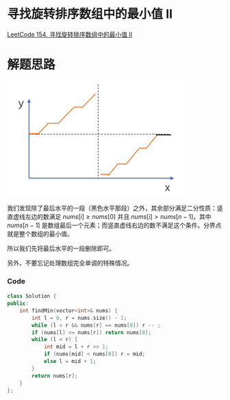 # 寻找旋转排序数组中的最小值 II
[LeetCode 154. 寻找旋转排序数组中的最小值 II](https://leetcode.cn/problems/find-minimum-in-rotated-sorted-array-ii/)

# 解题思路

![](media/16607201709331.png)

我们发现除了最后水平的一段（黑色水平那段）之外，其余部分满足二分性质：竖直虚线左边的数满足 $nums[i]≥nums[0]$ 并且 $nums[i]>nums[n−1]$，其中 $nums[n−1]$ 是数组最后一个元素；而竖直虚线右边的数不满足这个条件。分界点就是整个数组的最小值。

所以我们先将最后水平的一段删除即可。

另外，不要忘记处理数组完全单调的特殊情况。


### Code
```cpp
class Solution {
public:
    int findMin(vector<int>& nums) {
        int l = 0, r = nums.size() - 1;
        while (l < r && nums[r] == nums[0]) r -- ;
        if (nums[l] <= nums[r]) return nums[0];
        while (l < r) {
            int mid = l + r >> 1;
            if (nums[mid] < nums[0]) r = mid;
            else l = mid + 1;
        }
        return nums[r];
    }
};
```

